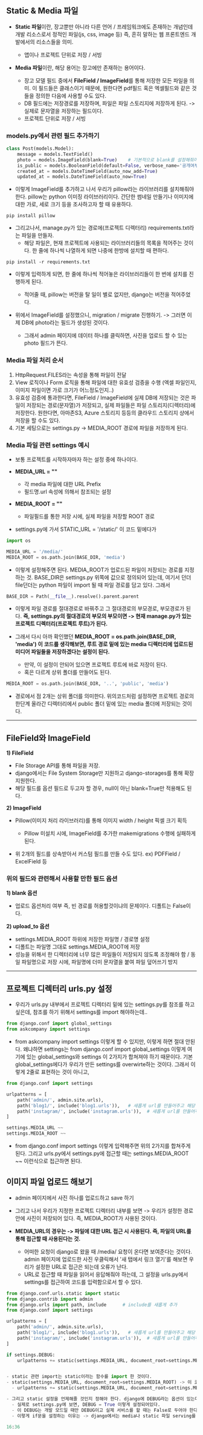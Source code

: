 ## Static & Media 파일
- **Static 파일**이란, 장고뿐만 아니라 다른 언어 / 프레임워크에도 존재하는 개념인데 개발 리소스로서 정적인 파일(js, css, image 등) 즉, 흔히 말하는 웹 프론트엔드 개발에서의 리소스들을 의미.
  - 앱이나 프로젝트 단위로 저장 / 서빙 


- **Media 파일**이란, 해당 용어는 장고에만 존재하는 용어이다. 
  - 장고 모델 필드 중에서 **FileField / ImageField**를 통해 저장한 모든 파일을 의미. 이 필드들은 클래스이기 때문에, 원한다면 pdf필드 혹은 엑셀필드와 같은 것들을 정의한 다음에 사용할 수도 있다.
  - DB 필드에는 저장경로를 저장하며, 파일은 파일 스토리지에 저장하게 된다. -> 실제로 문자열을 저장하는 필드이다.
  - 프로젝트 단위로 저장 / 서빙


### models.py에서 관련 필드 추가하기
```python
class Post(models.Model):
    message = models.TextField()           
    photo = models.ImageField(blank=True)    # 기본적으로 blank를 설정해줘야 migration이 진행됨
    is_public = models.BooleanField(default=False, verbose_name='공개여부')   
    created_at = models.DateTimeField(auto_now_add=True)
    updated_at = models.DateTimeField(auto_now=True) 
```

- 이렇게 ImageField를 추가하고 나서 우리가 pillow라는 라이브러리를 설치해줘야 한다. pillow는 python 이미징 라이브러리이다. 간단한 썸네일 만들기나 이미지에 대한 가로, 세로 크기 등을 조사하고자 할 때 유용하다.

```terminal
pip install pillow
```

- 그리고나서, manage.py가 있는 경로에(프로젝트 디렉터리) requirements.txt라는 파일을 만들자.
  - 해당 파일은, 현재 프로젝트에 사용되는 라이브러리들의 목록을 적어주는 것이다. 한 줄에 하나씩 나열하게 되면 나중에 한방에 설치할 때 편하다.

```terminal
pip install -r requirements.txt
```

- 이렇게 입력하게 되면, 한 줄에 하나씩 적어놓은 라이브러리들이 한 번에 설치를 진행하게 된다.
  - 적어줄 때, pillow는 버전을 탈 일이 별로 없지만, django는 버전을 적어주었다.

- 위에서 ImageField를 설정했으니, migration / migrate 진행하기. -> 그러면 이제 DB에 photo라는 필드가 생성된 것이다.
  - 그래서 admin 페이지에 데이터 하나를 클릭하면, 사진을 업로드 할 수 있는 photo 필드가 뜬다.


### Media 파일 처리 순서
1) HttpRequest.FILES라는 속성을 통해 파일이 전달
2) View 로직이나 Form 로직을 통해 파일에 대한 유효성 검증을 수행 (엑셀 파일인지, 이미지 파일이면 가로 크기가 어느정도인지..)
3) 유효성 검증에 통과한다면, FileField / ImageField에 실제 DB에 저장되는 것은 파일이 저장되는 경로(문자열)가 저장되고, 실제 파일들은 파일 스토리지(디렉터리)에 저장한다. 원한다면, 아마존S3, Azure 스토리지 등등의 클라우드 스토리지 상에서 저장을 할 수도 있다.
4) 기본 세팅으로는 settings.py -> MEDIA_ROOT 경로에 파일을 저장하게 된다.


### Media 파일 관련 settings 예시
- 보통 프로젝트를 시작하자마자 하는 설정 중에 하나이다.

- **MEDIA_URL = ""**
  - 각 media 파일에 대한 URL Prefix
  - 필드명.url 속성에 의해서 참조되는 설정

- **MEDIA_ROOT = ""**
  - 파일필드를 통한 저장 시에, 실제 파일을 저장할 ROOT 경로

- settings.py에 가서 STATIC_URL = '/static/' 이 코드 밑에다가
```python
import os

MEDIA_URL = '/media/'
MEDIA_ROOT = os.path.join(BASE_DIR, 'media')
```

- 이렇게 설정해주면 된다. MEDIA_ROOT가 업로드된 파일이 저장되는 경로를 지정하는 것. BASE_DIR은 settings.py 위쪽에 값으로 정의되어 있는데, 여기서 던더file던더는 python 파일이 import 될 때 파일 경로를 담고 있다. 그래서

```python
BASE_DIR = Path(__file__).resolve().parent.parent
```

- 이렇게 파일 경로를 절대경로로 바꿔주고 그 절대경로의 부모경로, 부모경로가 된다. **즉, settings.py의 절대경로의 부모의 부모이면 -> 현재 manage.py가 있는 프로젝트 디렉터리(프로젝트 루트)가 된다.**

- 그래서 다시 아까 확인했던 **MEDIA_ROOT = os.path.join(BASE_DIR, 'media') 이 코드를 생각해보면, 루트 경로 밑에 있는 media 디렉터리에 업로드된 미디어 파일들을 저장하겠다는 설정이 된다.**
  - 만약, 이 설정이 안되어 있으면 프로젝트 루트에 바로 저장이 된다.
  - 혹은 다르게 상위 폴더를 만들어도 된다. 

```python
MEDIA_ROOT = os.path.join(BASE_DIR, '..', 'public', 'media')
```

- 경로에서 점 2개는 상위 폴더를 의미한다. 위의코드처럼 설정하면 프로젝트 경로의 한단계 올라간 디렉터리에서 public 폴더 밑에 있는 media 폴더에 저장되는 것이다.

* * *
## FileField와 ImageField
**1) FileField**
- File Storage API를 통해 파일을 저장.
- django에서는 File System Storage만 지원하고 django-storages를 통해 확장 지원한다.
- 해당 필드를 옵션 필드로 두고자 할 경우, null이 아닌 blank=True만 적용해도 된다.

**2) ImageField**
- Pillow(이미지 처리 라이브러리)를 통해 이미지 width / height 픽셀 크기 획득
  - Pillow 미설치 시에, ImageField를 추가한 makemigrations 수행에 실패하게 된다.

- 위 2개의 필드를 상속받아서 커스텀 필드를 만들 수도 있다. ex) PDFField / ExcelField 등


### 위의 필드와 관련해서 사용할 만한 필드 옵션
**1) blank 옵션**
- 업로드 옵션처리 여부 즉, 빈 경로를 허용할것이냐의 문제이다. 디폴트는 False이다.

**2) upload_to 옵션**
- settings.MEDIA_ROOT 하위에 저장한 파일명 / 경로명 설정
- 디폴트는 파일명 그대로 settings.MEDIA_ROOT에 저장
- 성능을 위해서 한 디렉터리에 너무 많은 파일들이 저장되지 않도록 조정해야 함 / 동일 파일명으로 저장 시에, 파일명에 더미 문자열을 붙여 파일 덮어쓰기 방지

* * *

## 프로젝트 디렉터리 urls.py 설정
- 우리가 urls.py 내부에서 프로젝트 디렉터리 밑에 있는 settings.py를 참조를 하고 싶은데, 참조를 하기 위해서 settings를 import 해야하는데..

```python
from django.conf import global_settings
from askcompany import settings
```

- from askcompany import settings 이렇게 할 수 있지만, 이렇게 하면 절대 안된다. 왜냐하면 settings는 from django.conf import global_settings 이렇게 여기에 있는 global_settings와 settings 이 2가지가 합쳐져야 하기 때문이다. 기본 global_settings에다가 우리가 만든 settings를 overwirte하는 것이다. 그래서 이렇게 2줄로 표현하는 것이 아니고,

```python
from django.conf import settings

urlpatterns = [
    path('admin/', admin.site.urls),
    path('blog1/', include('blog1.urls')),   # 새롭게 url를 만들어주고 해당 url은 blog1 앱의 urls.py로 보내주기
    path('instagram/', include('instagram.urls')),  # 새롭게 url를 만들어주고 해당 url은 instagram 앱의 urls.py로 보내주기
]

settings.MEDIA_URL ~~
settings.MEDIA_ROOT ~~
```

- from django.conf import settings 이렇게 입력해주면 위의 2가지를 합쳐주게 된다. 그리고 urls.py에서 settings.py에 접근할 때는 settings.MEDIA_ROOT ~~ 이런식으로 접근하면 된다.


## 이미지 파일 업로드 해보기
- admin 페이지에서 사진 하나를 업로드하고 save 하기
- 그리고 나서 우리가 지정한 프로젝트 디렉터리 내부를 보면 -> 우리가 설정한 경로안에 사진이 저장되어 있다. 즉, MEDIA_ROOT가 사용된 것이다.

- **MEDIA_URL의 경우는 -> 파일에 대한 URL 접근 시 사용된다. 즉, 파일의 URL를 통해 접근할 때 사용된다는 것.**
  - 어떠한 요청이 django로 왔을 때 /media/ 요청이 온다면 보여준다는 것이다. admin 페이지에 업로드한 사진 우클릭해서 '새 탭에서 링크 열기'를 해보면 우리가 설정한 URL로 접근은 되는데 오류가 난다.
  - URL로 접근할 때 파일을 읽어서 응답해줘야 하는데, 그 설정을 urls.py에서 settings를 접근하여 코드를 입력함으로서 할 수 있다. 


```python
from django.conf.urls.static import static
from django.contrib import admin
from django.urls import path, include      # include를 새롭게 추가
from django.conf import settings

urlpatterns = [
    path('admin/', admin.site.urls),
    path('blog1/', include('blog1.urls')),   # 새롭게 url를 만들어주고 해당 url은 blog1 앱의 urls.py로 보내주기
    path('instagram/', include('instagram.urls')),  # 새롭게 url를 만들어주고 해당 url은 instagram 앱의 urls.py로 보내주기
]

if settings.DEBUG:
    urlpatterns += static(settings.MEDIA_URL, document_root=settings.MEDIA_ROOT)


- static 관련 import는 static이라는 함수를 import 한 것이다.
- static(settings.MEDIA_URL, document_root=settings.MEDIA_ROOT) -> 이 코드를 입력하면 URL 리스트를 주게 되므로 urlpatterns라는 리스트에 추가를 하면 된다.
  - urlpatterns += static(settings.MEDIA_URL, document_root=settings.MEDIA_ROOT) 이런식으로 추가한다.

- 그리고 static 설정을 언제해줄 것인지 정해야 한다. django에 DEBUG라는 옵션이 있는데, 이 옵션이 참일 때만 static를 urlpatterns에 추가하는 것으로 if문을 설정한다.
  - 실제로 settings.py에 보면, DEBUG = True 이렇게 설정되어있다.
  - 이 DEBUG는 개발 모드일 때만 DEBUG이고 실제 서비스를 할 때는 False로 두어야 한다. 
  - 이렇게 if문을 설정하는 이유는 -> django에서는 media나 static 파일 serving를 django 기본에서 실제 production에서 하는 것을 권장하지 않기 때문이다. 만약 if settings.DEBUG: 이 부분을 주석처리 한다고 해도, 실제 서비스에서는 DEBUG 옵션을 끄게 되므로, static 함수는 빈 리스트를 반환하게 된다.
  
16:36
